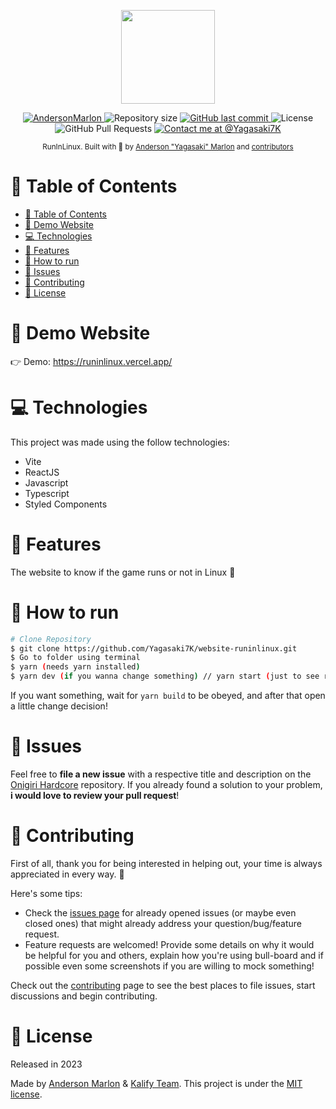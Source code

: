 <p align="center">
   <img src="https://github.com/refined-github.png" width="150"/>
</p>

<p align="center">
   <a href="https://www.linkedin.com/in/andersonmarlon/">
      <img alt="AndersonMarlon" src="https://img.shields.io/badge/-AndersonMarlon-886ce4?style=flat&logo=Linkedin&logoColor=white" />
   </a>
  <img alt="Repository size" src="https://img.shields.io/github/repo-size/Yagasaki7K/website-runinlinux?color=886ce4">

  <a href="https://github.com/Yagasaki7K/website-runinlinux/commits/master">
    <img alt="GitHub last commit" src="https://img.shields.io/github/last-commit/Yagasaki7K/website-runinlinux?color=886ce4">
  </a>
  <img alt="License" src="https://img.shields.io/badge/license-MIT-886ce4">
  <img alt="GitHub Pull Requests" src="https://img.shields.io/github/issues-pr/Yagasaki7K/website-runinlinux?color=886ce4" />
  <a href="https://twitter.com/yagasaki7k">
    <img src="https://img.shields.io/twitter/follow/medusajs.svg?label=Contact%20me%20at%20@Yagasaki7K" alt="Contact me at @Yagasaki7K" />
  </a>
</p>

<div align="center">
  <sub>RunInLinux. Built with 💜 by
    <a href="https://github.com/Yagasaki7K">Anderson "Yagasaki" Marlon</a> and
    <a href="https://github.com/Yagasaki7K/website-runinlinux/graphs/contributors">
      contributors
    </a>
  </sub>
</div>

# 📌 Table of Contents

- [📌 Table of Contents](#-table-of-contents)
- [👀 Demo Website](#-demo-website)
- [💻 Technologies](#-technologies)
- [🚀 Features](#-features)
- [🚧 How to run](#-how-to-run)
- [🐛 Issues](#-issues)
- [🎉 Contributing](#-contributing)
- [📕 License](#-license)

# 👀 Demo Website

👉  Demo: https://runinlinux.vercel.app/

# 💻 Technologies

This project was made using the follow technologies:

* Vite
* ReactJS
* Javascript
* Typescript
* Styled Components

# 🚀 Features

The website to know if the game runs or not in Linux 🐧

# 🚧 How to run

```bash
# Clone Repository
$ git clone https://github.com/Yagasaki7K/website-runinlinux.git
$ Go to folder using terminal
$ yarn (needs yarn installed)
$ yarn dev (if you wanna change something) // yarn start (just to see running)
```

If you want something, wait for `yarn build` to be obeyed, and after that open a little change decision!

# 🐛 Issues

Feel free to **file a new issue** with a respective title and description on the [Onigiri Hardcore](https://github.com/Yagasaki7K/website-runinlinux/issues) repository. If you already found a solution to your problem, **i would love to review your pull request**!

# 🎉 Contributing

First of all, thank you for being interested in helping out, your time is always appreciated in every way. :100:

Here's some tips:

* Check the [issues page](https://github.com/Yagasaki7K/website-runinlinux/issues) for already opened issues (or maybe even closed ones) that might already address your question/bug/feature request.
* Feature requests are welcomed! Provide some details on why it would be helpful for you and others, explain how you're using bull-board and if possible even some screenshots if you are willing to mock something!

Check out the [contributing](./CONTRIBUTING.md) page to see the best places to file issues, start discussions and begin contributing.

# 📕 License

Released in 2023

Made by [Anderson Marlon](https://github.com/Yagasaki7K) & [Kalify Team](https://github.com/KalifyInc).
This project is under the [MIT license](./LICENSE).
